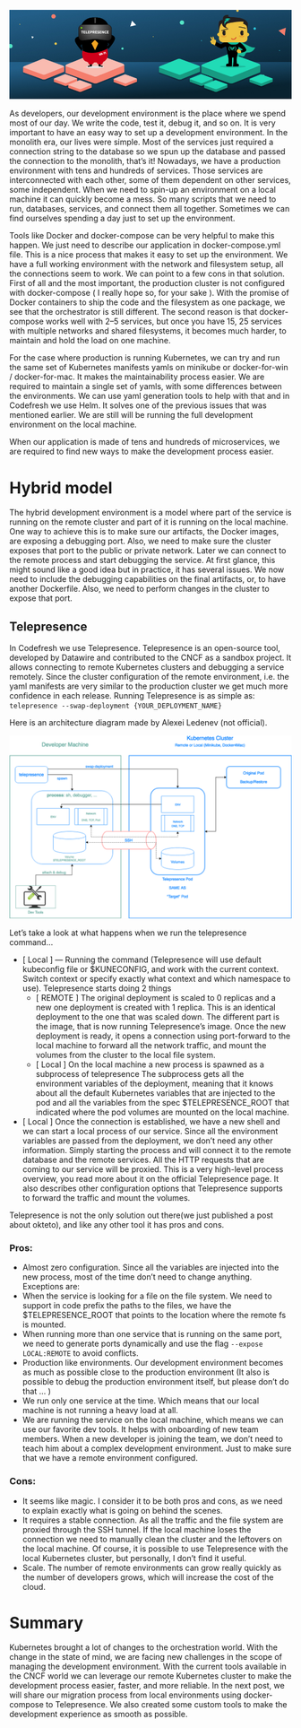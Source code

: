 ![cover](imgs/cover.png)

As developers, our development environment is the place where we spend most of our day. We write the code, test it, debug it, and so on. It is very important to have an easy way to set up a development environment. In the monolith era, our lives were simple. Most of the services just required a connection string to the database so we spun up the database and passed the connection to the monolith, that’s it!
Nowadays, we have a production environment with tens and hundreds of services. Those services are interconnected with each other, some of them dependent on other services, some independent. When we need to spin-up an environment on a local machine it can quickly become a mess. So many scripts that we need to run, databases, services, and connect them all together. Sometimes we can find ourselves spending a day just to set up the environment.

Tools like Docker and docker-compose can be very helpful to make this happen. We just need to describe our application in docker-compose.yml file. This is a nice process that makes it easy to set up the environment. We have a full working environment with the network and filesystem setup, all the connections seem to work. We can point to a few cons in that solution. First of all and the most important, the production cluster is not configured with docker-compose ( I really hope so, for your sake ). With the promise of Docker containers to ship the code and the filesystem as one package, we see that the orchestrator is still different. The second reason is that docker-compose works well with 2–5 services, but once you have 15, 25 services with multiple networks and shared filesystems, it becomes much harder, to maintain and hold the load on one machine.

For the case where production is running Kubernetes, we can try and run the same set of Kubernetes manifests yamls on minikube or docker-for-win / docker-for-mac. It makes the maintainability process easier. We are required to maintain a single set of yamls, with some differences between the environments. We can use yaml generation tools to help with that and in Codefresh we use Helm. It solves one of the previous issues that was mentioned earlier. We are still will be running the full development environment on the local machine.

When our application is made of tens and hundreds of microservices, we are required to find new ways to make the development process easier.

# Hybrid model

The hybrid development environment is a model where part of the service is running on the remote cluster and part of it is running on the local machine.
One way to achieve this is to make sure our artifacts, the Docker images, are exposing a debugging port. Also, we need to make sure the cluster exposes that port to the public or private network. Later we can connect to the remote process and start debugging the service. At first glance, this might sound like a good idea but in practice, it has several issues. We now need to include the debugging capabilities on the final artifacts, or, to have another Dockerfile. Also, we need to perform changes in the cluster to expose that port.

## Telepresence

In Codefresh we use Telepresence.
Telepresence is an open-source tool, developed by Datawire and contributed to the CNCF as a sandbox project. It allows connecting to remote Kubernetes clusters and debugging a service remotely. Since the cluster configuration of the remote environment, i.e. the yaml manifests are very similar to the production cluster we get much more confidence in each release.
Running Telepresence is as simple as:  
`telepresence --swap-deployment {YOUR_DEPLOYMENT_NAME}`

Here is an architecture diagram made by Alexei Ledenev (not official).

![cover](imgs/diagram.png)

Let’s take a look at what happens when we run the telepresence command…
* [ Local ] — Running the command (Telepresence will use default kubeconfig file or $KUNECONFIG, and work with the current context. Switch context or specify exactly what context and which namespace to use). Telepresence starts doing 2 things
    * [ REMOTE ] The original deployment is scaled to 0 replicas and a new one deployment is created with 1 replica. This is an identical deployment to the one that was scaled down. The different part is the image, that is now running Telepresence’s image. Once the new deployment is ready, it opens a connection using port-forward to the local machine to forward all the network traffic, and mount the volumes from the cluster to the local file system.
    * [ Local ] On the local machine a new process is spawned as a subprocess of telepresence
The subprocess gets all the environment variables of the deployment, meaning that it knows about all the default Kubernetes variables that are injected to the pod and all the variables from the spec
$TELEPRESENCE_ROOT that indicated where the pod volumes are mounted on the local machine.
* [ Local ] Once the connection is established, we have a new shell and we can start a local process of our service. Since all the environment variables are passed from the deployment, we don’t need any other information. Simply starting the process and will connect it to the remote database and the remote services. All the HTTP requests that are coming to our service will be proxied.
This is a very high-level process overview, you read more about it on the official Telepresence page. It also describes other configuration options that Telepresence supports to forward the traffic and mount the volumes.

Telepresence is not the only solution out there(we just published a post about okteto), and like any other tool it has pros and cons.

### Pros:

* Almost zero configuration. Since all the variables are injected into the new process, most of the time don’t need to change anything.
Exceptions are:
* When the service is looking for a file on the file system. We need to support in code prefix the paths to the files, we have the $TELEPRESENCE_ROOT that points to the location where the remote fs is mounted.
* When running more than one service that is running on the same port, we need to generate ports dynamically and use the flag `--expose LOCAL:REMOTE` to avoid conflicts.
* Production like environments. Our development environment becomes as much as possible close to the production environment (It also is possible to debug the production environment itself, but please don’t do that … )
* We run only one service at the time. Which means that our local machine is not running a heavy load at all.
* We are running the service on the local machine, which means we can use our favorite dev tools.
It helps with onboarding of new team members. When a new developer is joining the team, we don’t need to teach him about a complex development environment. Just to make sure that we have a remote environment configured.

### Cons:
* It seems like magic. I consider it to be both pros and cons, as we need to explain exactly what is going on behind the scenes.
* It requires a stable connection. As all the traffic and the file system are proxied through the SSH tunnel. If the local machine loses the connection we need to manually clean the cluster and the leftovers on the local machine. Of course, it is possible to use Telepresence with the local Kubernetes cluster, but personally, I don’t find it useful.
* Scale. The number of remote environments can grow really quickly as the number of developers grows, which will increase the cost of the cloud.

# Summary
Kubernetes brought a lot of changes to the orchestration world. With the change in the state of mind, we are facing new challenges in the scope of managing the development environment. With the current tools available in the CNCF world we can leverage our remote Kubernetes cluster to make the development process easier, faster, and more reliable. In the next post, we will share our migration process from local environments using docker-compose to Telepresence. We also created some custom tools to make the development experience as smooth as possible.